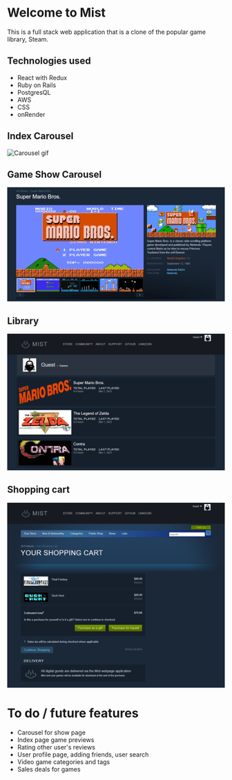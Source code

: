 # Welcome to **Mist**
This is a full stack web application that is a clone of the popular game library, Steam.

## Technologies used
- React with Redux
- Ruby on Rails
- PostgresQL
- AWS
- CSS
- onRender

## Index Carousel
![Carousel gif](/readme_assets/Carousel-gif.gif "Carousel")

## Game Show Carousel
![Game Carousel](/readme_assets/Game-show-page-carousel.gif "Game Carousel")

## Library
![Library Screenshot](/readme_assets/library_screenshot.PNG "Library")

## Shopping cart
![Shopping cart](/readme_assets/shopping_cart_screenshot.PNG "Shopping Cart")

# To do / future features
- Carousel for show page
- Index page game previews
- Rating other user's reviews
- User profile page, adding friends, user search
- Video game categories and tags
- Sales deals for games
